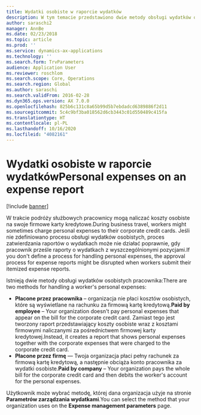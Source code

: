 ```yaml
---
title: Wydatki osobiste w raporcie wydatków
description: W tym temacie przedstawiono dwie metody obsługi wydatków osobistych pracownika w Microsoft Dynamics 365 Finance.
author: saraschi2
manager: AnnBe
ms.date: 02/23/2018
ms.topic: article
ms.prod: ''
ms.service: dynamics-ax-applications
ms.technology: ''
ms.search.form: TrvParameters
audience: Application User
ms.reviewer: roschlom
ms.search.scope: Core, Operations
ms.search.region: Global
ms.author: saraschi
ms.search.validFrom: 2016-02-28
ms.dyn365.ops.version: AX 7.0.0
ms.openlocfilehash: 825b6c131c8a65b99d5b7ebdadcd6389886f2d11
ms.sourcegitcommit: 5c4c9bf3ba018562d6cb3443c01d550489c415fa
ms.translationtype: HT
ms.contentlocale: pl-PL
ms.lasthandoff: 10/16/2020
ms.locfileid: "4082161"
---
```

# <a name="personal-expenses-on-an-expense-report"></a><span data-ttu-id="8a5c8-103">Wydatki osobiste w raporcie wydatków</span><span class="sxs-lookup"><span data-stu-id="8a5c8-103">Personal expenses on an expense report</span></span>

[!include [banner](../includes/banner.md)]

<span data-ttu-id="8a5c8-104">W trakcie podróży służbowych pracownicy mogą naliczać koszty osobiste na swoje firmowe karty kredytowe.</span><span class="sxs-lookup"><span data-stu-id="8a5c8-104">During business travel, workers might sometimes charge personal expenses to their corporate credit cards.</span></span> <span data-ttu-id="8a5c8-105">Jeśli nie zdefiniowano procesu obsługi wydatków osobistych, proces zatwierdzania raportów o wydatkach może nie działać poprawnie, gdy pracownik prześle raporty o wydatkach z wyszczególnionymi pozycjami.</span><span class="sxs-lookup"><span data-stu-id="8a5c8-105">If you don't define a process for handling personal expenses, the approval process for expense reports might be disrupted when workers submit their itemized expense reports.</span></span> 

<span data-ttu-id="8a5c8-106">Istnieją dwie metody obsługi wydatków osobistych pracownika:</span><span class="sxs-lookup"><span data-stu-id="8a5c8-106">There are two methods for handling a worker's personal expenses:</span></span>

- <span data-ttu-id="8a5c8-107">**Płacone przez pracownika** – organizacja nie płaci kosztów osobistych, które są wyświetlane na rachunku za firmową kartę kredytową.</span><span class="sxs-lookup"><span data-stu-id="8a5c8-107">**Paid by employee** – Your organization doesn't pay personal expenses that appear on the bill for the corporate credit card.</span></span> <span data-ttu-id="8a5c8-108">Zamiast tego jest tworzony raport przedstawiający koszty osobiste wraz z kosztami firmowymi naliczanymi za pośrednictwem firmowej karty kredytowej.</span><span class="sxs-lookup"><span data-stu-id="8a5c8-108">Instead, it creates a report that shows personal expenses together with the corporate expenses that were charged to the corporate credit card.</span></span>
- <span data-ttu-id="8a5c8-109">**Płacone przez firmę** — Twoja organizacja płaci pełny rachunek za firmową kartę kredytową, a następnie obciąża konto pracownika za wydatki osobiste.</span><span class="sxs-lookup"><span data-stu-id="8a5c8-109">**Paid by company** – Your organization pays the whole bill for the corporate credit card and then debits the worker's account for the personal expenses.</span></span>

<span data-ttu-id="8a5c8-110">Użytkownik może wybrać metodę, której dana organizacja użyje na stronie **Parametrów zarządzania wydatkami**.</span><span class="sxs-lookup"><span data-stu-id="8a5c8-110">You can select the method that your organization uses on the **Expense management parameters** page.</span></span>
